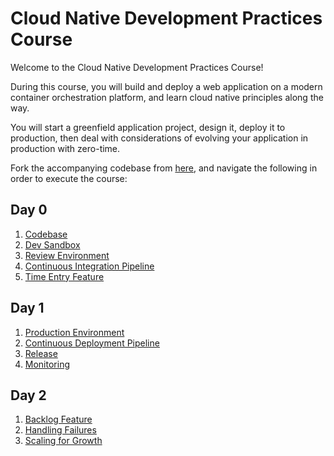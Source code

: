 # Cloud Native Development Practices Course

Welcome to the Cloud Native Development Practices Course!

During this course,
you will build and deploy a web application on a modern container
orchestration platform,
and learn cloud native principles along the way.

You will start a greenfield application project,
design it,
deploy it to production,
then deal with considerations of evolving your application in production
with zero-time.

Fork the accompanying codebase from
[here](https://github.com/platform-acceleration-lab/tracker.git),
and navigate the following in order to execute the course:

## Day 0

1.  [Codebase](./day-0/1-codebase.md)
1.  [Dev Sandbox](./day-0/2-dev-sandbox.md)
1.  [Review Environment](./day-0/3-review-environment.md)
1.  [Continuous Integration Pipeline](./day-0/4-ci-pipeline.md)
1.  [Time Entry Feature](./day-0/5-time-entry-feature.md)

## Day 1

1.  [Production Environment](./day-1/1-bootstrap-production-environment.md)
1.  [Continuous Deployment Pipeline](./day-1/2-cd-pipeline.md)
1.  [Release](./day-1/3-release.md)
1.  [Monitoring](./day-1/4-monitoring.md)

## Day 2

1.  [Backlog Feature](./day-2/1-backlog-feature.md)
1.  [Handling Failures](./day-2/2-handling-failures.md)
1.  [Scaling for Growth](./day-2/3-scaling-for-growth.md)


